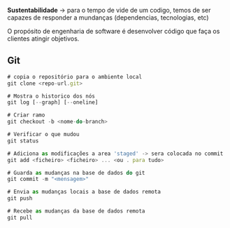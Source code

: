 **Sustentabilidade** -> para o tempo de vide de um codigo, temos de ser capazes de responder a mundanças (dependencias, tecnologias, etc)

O propósito de engenharia de software é desenvolver código que faça os clientes atingir objetivos.

## Git

```js
# copia o repositório para o ambiente local
git clone <repo-url.git>

# Mostra o historico dos nós
git log [--graph] [--oneline]

# Criar ramo
git checkout -b <nome-do-branch>

# Verificar o que mudou
git status

# Adiciona as modificações a area 'staged' -> sera colocada no commit
git add <ficheiro> <ficheiro> ... <ou . para tudo>

# Guarda as mudanças na base de dados do git
git commit -m "<mensagem>"

# Envia as mudanças locais a base de dados remota
git push

# Recebe as mudanças da base de dados remota
git pull
```



